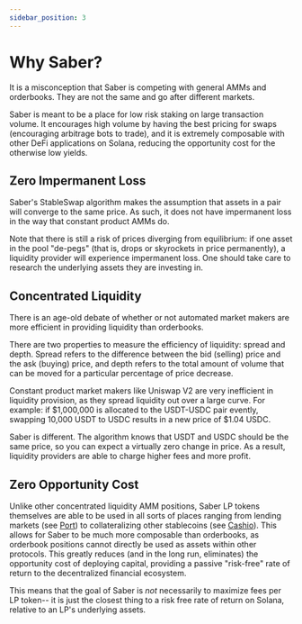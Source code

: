 ```yaml
---
sidebar_position: 3
---
```


# Why Saber?

It is a misconception that Saber is competing with general AMMs and orderbooks. They are not the same and go after different markets.

Saber is meant to be a place for low risk staking on large transaction volume. It encourages high volume by having the best pricing for swaps (encouraging arbitrage bots to trade), and it is extremely composable with other DeFi applications on Solana, reducing the opportunity cost for the otherwise low yields.

## Zero Impermanent Loss

Saber's StableSwap algorithm makes the assumption that assets in a pair will converge to the same price. As such, it does not have impermanent loss in the way that constant product AMMs do.

Note that there is still a risk of prices diverging from equilibrium: if one asset in the pool "de-pegs" (that is, drops or skyrockets in price permanently), a liquidity provider will experience impermanent loss. One should take care to research the underlying assets they are investing in.

## Concentrated Liquidity

There is an age-old debate of whether or not automated market makers are more efficient in providing liquidity than orderbooks.

There are two properties to measure the efficiency of liquidity: spread and depth. Spread refers to the difference between the bid (selling) price and the ask (buying) price, and depth refers to the total amount of volume that can be moved for a particular percentage of price decrease.

Constant product market makers like Uniswap V2 are very inefficient in liquidity provision, as they spread liquidity out over a large curve. For example: if $1,000,000 is allocated to the USDT-USDC pair evently, swapping 10,000 USDT to USDC results in a new price of $1.04 USDC.

Saber is different. The algorithm knows that USDT and USDC should be the same price, so you can expect a virtually zero change in price. As a result, liquidity providers are able to charge higher fees and more profit.

## Zero Opportunity Cost

Unlike other concentrated liquidity AMM positions, Saber LP tokens themselves are able to be used in all sorts of places ranging from lending markets (see [Port](https://port.finance)) to collateralizing other stablecoins (see [Cashio](https://cashio.app)). This allows for Saber to be much more composable than orderbooks, as orderbook positions cannot directly be used as assets within other protocols. This greatly reduces (and in the long run, eliminates) the opportunity cost of deploying capital, providing a passive "risk-free" rate of return to the decentralized financial ecosystem.

This means that the goal of Saber is _not_ necessarily to maximize fees per LP token-- it is just the closest thing to a risk free rate of return on Solana, relative to an LP's underlying assets.
